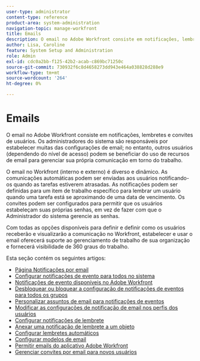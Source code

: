 ```yaml
---
user-type: administrator
content-type: reference
product-area: system-administration
navigation-topic: manage-workfront
title: Emails
description: O email no Adobe Workfront consiste em notificações, lembretes e convites de usuários. Os administradores do sistema são responsáveis por estabelecer muitas das configurações de email; no entanto, outros usuários (dependendo do nível de acesso) podem se beneficiar do uso de recursos de email para gerenciar sua própria comunicação em torno do trabalho.
author: Lisa, Caroline
feature: System Setup and Administration
role: Admin
exl-id: cdc0a2bb-f125-42b2-acab-c869bc71250c
source-git-commit: 730932f6c8d4658273dd943e464a038828d288e9
workflow-type: tm+mt
source-wordcount: '264'
ht-degree: 0%

---
```


# Emails

O email no Adobe Workfront consiste em notificações, lembretes e convites de usuários. Os administradores do sistema são responsáveis por estabelecer muitas das configurações de email; no entanto, outros usuários (dependendo do nível de acesso) podem se beneficiar do uso de recursos de email para gerenciar sua própria comunicação em torno do trabalho.

O email no Workfront (interno e externo) é diverso e dinâmico. As comunicações automáticas podem ser enviadas aos usuários notificando-os quando as tarefas estiverem atrasadas. As notificações podem ser definidas para um item de trabalho específico para lembrar um usuário quando uma tarefa está se aproximando de uma data de vencimento. Os convites podem ser configurados para permitir que os usuários estabeleçam suas próprias senhas, em vez de fazer com que o Administrador do sistema gerencie as senhas.

Com todas as opções disponíveis para definir e definir como os usuários receberão e visualizarão a comunicação no Workfront, estabelecer e usar o email oferecerá suporte ao gerenciamento de trabalho de sua organização e fornecerá visibilidade de 360 graus do trabalho.

Esta seção contém os seguintes artigos:

* [Página Notificações por email](../../../administration-and-setup/manage-workfront/emails/email-notifications-page.md)
* [Configurar notificações de evento para todos no sistema](../../../administration-and-setup/manage-workfront/emails/configure-event-notifications-for-everyone-in-the-system.md)
* [Notificações de evento disponíveis no Adobe Workfront](../../../administration-and-setup/manage-workfront/emails/event-notifications-available-in-wf.md)
* [Desbloquear ou bloquear a configuração de notificações de eventos para todos os grupos](../../../administration-and-setup/manage-workfront/emails/unlock-configuration-of-event-notifications-for-groups.md)
* [Personalizar assuntos de email para notificações de eventos](../../../administration-and-setup/manage-workfront/emails/custom-email-subjects-event-notification.md)
* [Modificar as configurações de notificação de email nos perfis dos usuários](../../../administration-and-setup/manage-workfront/emails/modify-email-notification-settings-user-profiles.md)
* [Configurar notificações de lembrete](../../../administration-and-setup/manage-workfront/emails/set-up-reminder-notifications.md)
* [Anexar uma notificação de lembrete a um objeto](../../../workfront-basics/using-notifications/attach-reminder-notification-object.md)
* [Configurar lembretes automáticos](../../../administration-and-setup/manage-workfront/emails/setting-up-automatic-reminders.md)
* [Configurar modelos de email](../../../administration-and-setup/manage-workfront/emails/configure-email-templates.md)
* [Permitir emails do aplicativo Adobe Workfront](../../../administration-and-setup/manage-workfront/emails/allow-emails-from-wf-app.md)
* [Gerenciar convites por email para novos usuários](../../../administration-and-setup/manage-workfront/emails/manage-email-invitations.md)
